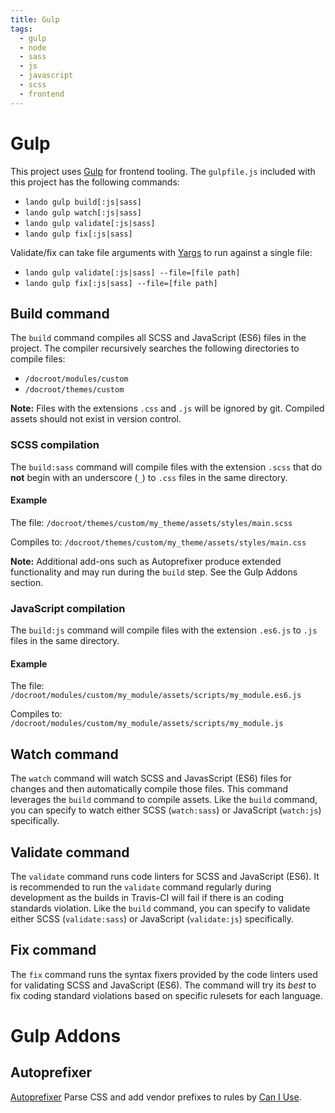 ```yaml
---
title: Gulp
tags:
  - gulp
  - node
  - sass
  - js
  - javascript
  - scss
  - frontend
---
```

# Gulp

This project uses [Gulp][] for frontend tooling. The `gulpfile.js` included with
this project has the following commands:

* `lando gulp build[:js|sass]`
* `lando gulp watch[:js|sass]`
* `lando gulp validate[:js|sass]`
* `lando gulp fix[:js|sass]`

Validate/fix can take file arguments with [Yargs][] to run against a single file:
* `lando gulp validate[:js|sass] --file=[file path]`
* `lando gulp fix[:js|sass] --file=[file path]`

## Build command

The `build` command compiles all SCSS and JavaScript (ES6) files in the project.
The compiler recursively searches the following directories to compile files:

* `/docroot/modules/custom`
* `/docroot/themes/custom`

**Note:** Files with the extensions `.css` and `.js` will be ignored by git.
Compiled assets should not exist in version control.

### SCSS compilation

The `build:sass` command will compile files with the extension `.scss` that do
**not** begin with an underscore (`_`) to `.css` files in the same directory.

#### Example

The file:
`/docroot/themes/custom/my_theme/assets/styles/main.scss`

Compiles to:
`/docroot/themes/custom/my_theme/assets/styles/main.css`

**Note:** Additional add-ons such as Autoprefixer produce extended functionality
and may run during the `build` step. See the Gulp Addons section.

### JavaScript compilation

The `build:js` command will compile files with the extension `.es6.js` to `.js`
files in the same directory.

#### Example

The file:
`/docroot/modules/custom/my_module/assets/scripts/my_module.es6.js`

Compiles to:
`/docroot/modules/custom/my_module/assets/scripts/my_module.js`

## Watch command

The `watch` command will watch SCSS and JavasScript (ES6) files for changes and
then automatically compile those files. This command leverages the `build`
command to compile assets. Like the `build` command, you can specify to watch
either SCSS (`watch:sass`) or JavaScript (`watch:js`) specifically.

## Validate command

The `validate` command runs code linters for SCSS and JavaScript (ES6). It is
recommended to run the `validate` command regularly during development as the
builds in Travis-CI will fail if there is an coding standards violation. Like
the `build` command, you can specify to validate either SCSS (`validate:sass`)
or JavaScript (`validate:js`) specifically.

## Fix command

The `fix` command runs the syntax fixers provided by the code linters used for
validating SCSS and JavaScript (ES6). The command will try its _best_ to fix
coding standard violations based on specific rulesets for each language.

# Gulp Addons

## Autoprefixer
[Autoprefixer][] Parse CSS and add vendor prefixes to rules by [Can I Use][].

[Gulp]: https://gulpjs.com/
[Autoprefixer]: https://github.com/postcss/autoprefixer
[Can I Use]: https://caniuse.com/
[Yargs]: http://yargs.js.org/
